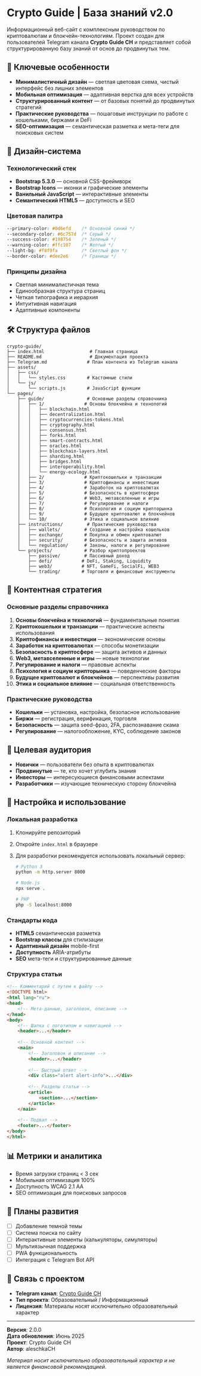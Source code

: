 # Crypto Guide | База знаний v2.0

Информационный веб-сайт с комплексным руководством по криптовалютам и блокчейн-технологиям. Проект создан для пользователей Telegram канала **Crypto Guide CH** и представляет собой структурированную базу знаний от основ до продвинутых тем.

## 📱 Ключевые особенности

- **Минималистичный дизайн** — светлая цветовая схема, чистый интерфейс без лишних элементов
- **Мобильная оптимизация** — адаптивная верстка для всех устройств
- **Структурированный контент** — от базовых понятий до продвинутых стратегий
- **Практические руководства** — пошаговые инструкции по работе с кошельками, биржами и DeFi
- **SEO-оптимизация** — семантическая разметка и мета-теги для поисковых систем

## 🎨 Дизайн-система

### Технологический стек

- **Bootstrap 5.3.0** — основной CSS-фреймворк
- **Bootstrap Icons** — иконки и графические элементы
- **Ванильный JavaScript** — интерактивные элементы
- **Семантический HTML5** — доступность и SEO

### Цветовая палитра

```css
--primary-color: #0d6efd    /* Основной синий */
--secondary-color: #6c757d  /* Серый */
--success-color: #198754    /* Зеленый */
--warning-color: #ffc107    /* Желтый */
--light-bg: #f8f9fa         /* Светлый фон */
--border-color: #dee2e6     /* Границы */
```

### Принципы дизайна

- Светлая минималистичная тема
- Единообразная структура страниц
- Четкая типографика и иерархия
- Интуитивная навигация
- Адаптивные компоненты

## 🛠️ Структура файлов

```
crypto-guide/
├── index.html                 # Главная страница
├── README.md                  # Документация проекта
├── Telegram.md               # План контента из Telegram канала
├── assets/
│   ├── css/
│   │   └── styles.css        # Кастомные стили
│   └── js/
│       └── scripts.js        # JavaScript функции
└── pages/
    ├── guide/                # Основные разделы справочника
    │   ├── 1/               # Основы блокчейна и технологий
    │   │   ├── blockchain.html
    │   │   ├── decentralization.html
    │   │   ├── cryptocurrencies-tokens.html
    │   │   ├── cryptography.html
    │   │   ├── consensus.html
    │   │   ├── forks.html
    │   │   ├── smart-contracts.html
    │   │   ├── oracles.html
    │   │   ├── blockchain-layers.html
    │   │   ├── sharding.html
    │   │   ├── bridges.html
    │   │   ├── interoperability.html
    │   │   └── energy-ecology.html
    │   ├── 2/               # Криптокошельки и транзакции
    │   ├── 3/               # Криптофинансы и инвестиции
    │   ├── 4/               # Заработок на криптовалютах
    │   ├── 5/               # Безопасность в криптосфере
    │   ├── 6/               # Web3, метавселенные и игры
    │   ├── 7/               # Регулирование и налоги
    │   ├── 8/               # Психология и социум крипторынка
    │   ├── 9/               # Будущее криптовалют и блокчейнов
    │   └── 10/              # Этика и социальное влияние
    ├── instructions/         # Практические руководства
    │   ├── wallets/         # Создание и настройка кошельков
    │   ├── exchange/        # Покупка и обмен криптовалют
    │   ├── security/        # Безопасность и защита активов
    │   └── regulation/      # Законы, налоги и регулирование
    └── projects/            # Разбор криптопроектов
        ├── passive/         # Пассивный доход
        ├── defi/           # DeFi, Staking, Liquidity
        ├── web3/           # NFT, GameFi, SocialFi, WEB3
        └── trading/        # Торговля и финансовые инструменты
```

## 📝 Контентная стратегия

### Основные разделы справочника

1. **Основы блокчейна и технологий** — фундаментальные понятия
2. **Криптокошельки и транзакции** — практические аспекты использования
3. **Криптофинансы и инвестиции** — экономические основы
4. **Заработок на криптовалютах** — способы монетизации
5. **Безопасность в криптосфере** — защита активов и данных
6. **Web3, метавселенные и игры** — новые технологии
7. **Регулирование и налоги** — правовые аспекты
8. **Психология и социум крипторынка** — поведенческие факторы
9. **Будущее криптовалют и блокчейнов** — перспективы развития
10. **Этика и социальное влияние** — социальная ответственность

### Практические руководства

- **Кошельки** — установка, настройка, безопасное использование
- **Биржи** — регистрация, верификация, торговля
- **Безопасность** — защита seed-фраз, 2FA, распознавание скама
- **Регулирование** — налогообложение, KYC, соблюдение законов

## 🎯 Целевая аудитория

- **Новички** — пользователи без опыта в криптовалютах
- **Продвинутые** — те, кто хочет углубить знания
- **Инвесторы** — интересующиеся финансовыми аспектами
- **Разработчики** — изучающие техническую сторону блокчейна

## 🔧 Настройка и использование

### Локальная разработка

1. Клонируйте репозиторий
2. Откройте `index.html` в браузере
3. Для разработки рекомендуется использовать локальный сервер:

   ```bash
   # Python 3
   python -m http.server 8000
   
   # Node.js
   npx serve .
   
   # PHP
   php -S localhost:8000
   ```

### Стандарты кода

- **HTML5** семантическая разметка
- **Bootstrap классы** для стилизации
- **Адаптивный дизайн** mobile-first
- **Доступность** ARIA-атрибуты
- **SEO** мета-теги и структурированные данные

### Структура статьи

```html
<!-- Комментарий с путем к файлу -->
<!DOCTYPE html>
<html lang="ru">
<head>
    <!-- Мета-данные, заголовок, описание -->
</head>
<body>
    <!-- Шапка с логотипом и навигацией -->
    <header>...</header>
    
    <!-- Основной контент -->
    <main>
        <!-- Заголовок и описание -->
        <header>...</header>
        
        <!-- Быстрый ответ -->
        <div class="alert alert-info">...</div>
        
        <!-- Разделы статьи -->
        <article>
            <section>...</section>
        </article>
    </main>
    
    <!-- Подвал -->
    <footer>...</footer>
</body>
</html>
```

## 📊 Метрики и аналитика

- Время загрузки страниц < 3 сек
- Мобильная оптимизация 100%
- Доступность WCAG 2.1 AA
- SEO оптимизация для поисковых запросов

## 🚀 Планы развития

- [ ] Добавление темной темы
- [ ] Система поиска по сайту
- [ ] Интерактивные элементы (калькуляторы, симуляторы)
- [ ] Мультиязычная поддержка
- [ ] PWA функциональность
- [ ] Интеграция с Telegram Bot API

## 📧 Связь с проектом

- **Telegram канал**: [Crypto Guide CH](https://t.me/CryptoGuideCH)
- **Тип проекта**: Образовательный / Информационный
- **Лицензия**: Материалы носят исключительно образовательный характер

---

**Версия**: 2.0.0  
**Дата обновления**: Июнь 2025  
**Проект**: Crypto Guide CH  
**Автор**: aleschkaCH

*Материал носит исключительно образовательный характер и не является финансовой рекомендацией.*
